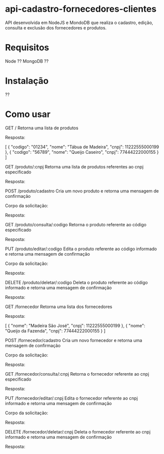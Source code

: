 # api-cadastro-fornecedores-clientes
 API desenvolvida em NodeJS e MondoDB que realiza o cadastro, edição, consulta e exclusão dos fornecedores e produtos.

# Requisitos
 Node ??
 MongoDB ??

# Instalação
 ??

# Como usar
 GET / Retorna uma lista de produtos

Resposta:

[
    {
        "codigo": "01234",
        "nome": "Tábua de Madeira",
        "cnpj": 11222555000199
    },
    {
        "codigo": "56789",
        "nome": "Queijo Caseiro",
        "cnpj": 77444222000155
    }
]

 GET /produto/:cnpj Retorna uma lista de produtos referentes ao cnpj especificado

Resposta:



 POST /produto/cadastro Cria um novo produto e retorna uma mensagem de confirmação

Corpo da solicitação:

Resposta:



 GET /produto/consulta/:codigo Retorna o produto referente ao código especificado

Resposta:



 PUT /produto/editar/:codigo Edita o produto referente ao código informado e retorna uma mensagem de confirmação

Corpo da solicitação:

Resposta:



 DELETE /produto/deletar/:codigo Deleta o produto referente ao código informado e retorna uma mensagem de confirmação

Resposta:



 GET /fornecedor Retorna uma lista dos fornecedores

Resposta:

[
    {
        "nome": "Madeira São José",
        "cnpj": 11222555000199
    },
    {
        "nome": "Queijo da Fazenda",
        "cnpj": 77444222000155
    }
]

 POST /fornecedor/cadastro Cria um novo fornecedor e retorna uma mensagem de confirmação

Corpo da solicitação:

Resposta:



 GET /fornecedor/consulta/:cnpj Retorna o fornecedor referente ao cnpj especificado

Resposta:



 PUT /fornecedor/editar/:cnpj Edita o fornecedor referente ao cnpj informado e retorna uma mensagem de confirmação

Corpo da solicitação:

Resposta:



 DELETE /fornecedor/deletar/:cnpj Deleta o fornecedor referente ao cnpj informado e retorna uma mensagem de confirmação

Resposta: